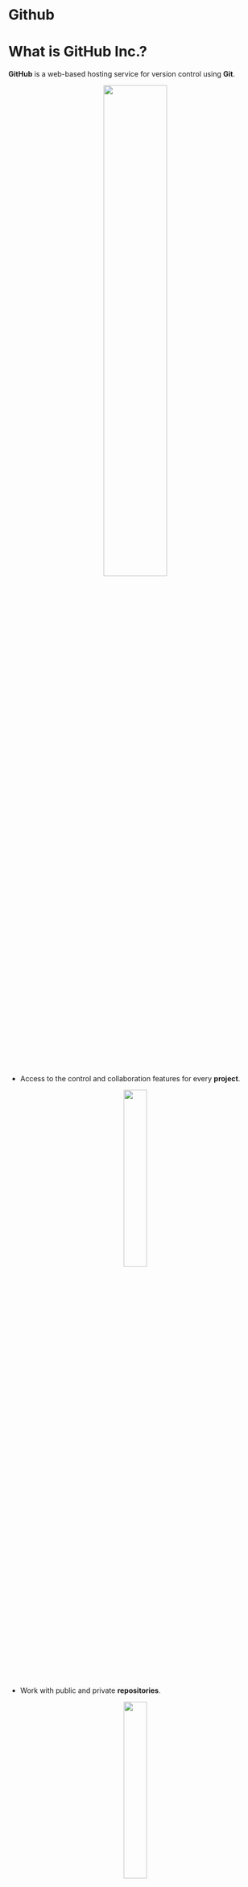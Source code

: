 Github
=====================

# What is GitHub Inc.?

**GitHub** is a web-based hosting service for version control using **Git**.

<div align=center>
<img src="../../presentation_gitTraining/img//github_logos.png"  width=50%>
</div>

- Access to the control and collaboration features for every
    **project**.

<div align=center>
<img src="../../presentation_gitTraining/img//githubRepo_settings.png" width=30%>
</div>

- Work with public and private **repositories**.

<div align=center>
<img src="../../presentation_gitTraining/img//githubRepo_features.png" width=30%>
</div>

-   Develop a **networking**.

<div align=center>
<img src="../../presentation_gitTraining/img//githubRepo_networking.png"  width=30%>
</div>
          
-   Source of information.

<div align=center>
<img src="../../presentation_gitTraining/img//github_projects.png" width=30%>
</div>
          
-   **Plans** for enterprise, teams, pro and free accounts.

<div align=center>
<img src="../../presentation_gitTraining/img//github_plans.png">
</div>

-   Is the **largest** host of source code in the world! *(28 million
    users, 57 million repositories (28 million public) - June 2018)*.

<div align=center>
    <img src="../../presentation_gitTraining/img//microsoft-github-800x421.png">
</div>

### Register a GitHub account

-   Create an account in [ GitHub](https://github.com/) is free!
-   Free private repositories
    -   Students, faculty, and educational / research staff: [GitHub Education](https://education.github.com/).
    -   Official nonprofit organizations and charities: [GitHub for Good](https://github.com/nonprofit).

### Register a GitHub account

-   Pay for private repositories

    -   Individual cost is 7 dollars per month: [ GitHub
        Pricing](https://github.com/pricing).

<div align=center>
    <img src="../../presentation_gitTraining/img//github_pricing.jpg">
</div>

### Marbec in GitHub

All the materials of Pole Modelisation's technical \"workshop\" are now
stored in an institutionnal GitHub account:
<https://github.com/umr-marbec>.


<div align=center>
   <img src="../../presentation_gitTraining/img//github_marbec.png">
</div>


# GitHub install

## GitHub account

First step is to create a GitHub account [here](https://github.com/join)

Tips about the name account:

-   Use your actual name!
-   Shorter is better than longer!
-   Be as unique as possible!
-   Re-use your name from other context



## How authenticating yourself with GitHub

There are two options of protocols for secure communication working over
a computer network!

### Hypertext Transfer Protocol Secure (HTTPS)

If you plan to work using HTTPS protocol, you can follow [Cache
credential for
HTTPS](https://happygitwithr.com/credential-caching.html#credential-caching)
for more information.

### SSH

If you plan to work using SSH protocol, you can follow [Set up keys
for SSH](https://happygitwithr.com/ssh-keys.html#ssh-keys) for more
information.
